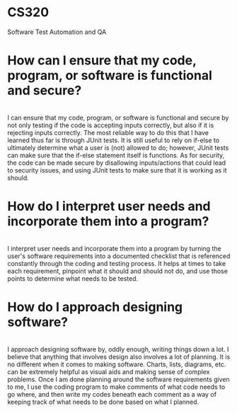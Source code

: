 # CS320
Software Test Automation and QA
<br>
# How can I ensure that my code, program, or software is functional and secure?
<br> I can ensure that my code, program, or software is functional and secure by not only testing if the code is accepting inputs correctly, but also if it is rejecting inputs correctly. The most reliable way to do this that I have learned thus far is through JUnit tests. It is still useful to rely on if-else to ultimately determine what a user is (not) allowed to do; however, JUnit tests can make sure that the if-else statement itself is functions. As for security, the code can be made secure by disallowing inputs/actions that could lead to security issues, and using JUnit tests to make sure that it is working as it should.
<br>
# How do I interpret user needs and incorporate them into a program?
<br> I interpret user needs and incorporate them into a program by turning the user's software requirements into a documented checklist that is referenced constantly through the coding and testing process. It helps at times to take each requirement, pinpoint what it should and should not do, and use those points to determine what needs to be tested.
<br>
# How do I approach designing software?
<br> I approach designing software by, oddly enough, writing things down a lot. I believe that anything that involves design also involves a lot of planning. It is no different when it comes to making software. Charts, lists, diagrams, etc. can be extremely helpful as visual aids and making sense of complex problems. Once I am done planning around the software requirements given to me, I use the coding program to make comments of what code needs to go where, and then write my codes beneath each comment as a way of keeping track of what needs to be done based on what I planned.
